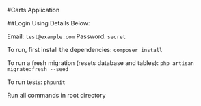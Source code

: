 
#Carts Application


##Login Using Details Below:

Email: `test@example.com`
Password: `secret`

To run, first install the dependencies: `composer install`

To run a fresh migration (resets database and tables): `php artisan migrate:fresh --seed`

To run tests: `phpunit`

Run all commands in root directory